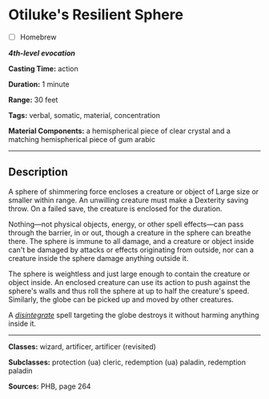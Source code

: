 # Otiluke's Resilient Sphere

- [ ] Homebrew

***4th-level evocation***

**Casting Time:** action

**Duration:** 1 minute

**Range:** 30 feet

**Tags:** verbal, somatic, material, concentration

**Material Components:** a hemispherical piece of clear crystal and a matching hemispherical piece of gum arabic

---

## Description
A sphere of shimmering force encloses a creature or object of Large size or smaller within range.
An unwilling creature must make a Dexterity saving throw.
On a failed save, the creature is enclosed for the duration.

Nothing—not physical objects, energy, or other spell effects—can pass through the barrier, in or out, though a creature in the sphere can breathe there.
The sphere is immune to all damage, and a creature or object inside can't be damaged by attacks or effects originating from outside, nor can a creature inside the sphere damage anything outside it.

The sphere is weightless and just large enough to contain the creature or object inside.
An enclosed creature can use its action to push against the sphere's walls and thus roll the sphere at up to half the creature's speed.
Similarly, the globe can be picked up and moved by other creatures.

A [*disintegrate*](./disintegrate) spell targeting the globe destroys it without harming anything inside it.

---

**Classes:** wizard, artificer, artificer (revisited)

**Subclasses:** protection (ua) cleric, redemption (ua) paladin, redemption paladin

**Sources:** PHB, page 264
